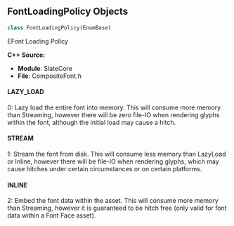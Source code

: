 ## FontLoadingPolicy Objects

```python
class FontLoadingPolicy(EnumBase)
```

EFont Loading Policy

**C++ Source:**

- **Module**: SlateCore
- **File**: CompositeFont.h

<a id="unreal.FontLoadingPolicy.LAZY_LOAD"></a>

#### LAZY_LOAD

0: Lazy load the entire font into memory. This will consume more memory than Streaming, however there will be zero file-IO when rendering glyphs within the font, although the initial load may cause a hitch.

<a id="unreal.FontLoadingPolicy.STREAM"></a>

#### STREAM

1: Stream the font from disk. This will consume less memory than LazyLoad or Inline, however there will be file-IO when rendering glyphs, which may cause hitches under certain circumstances or on certain platforms.

<a id="unreal.FontLoadingPolicy.INLINE"></a>

#### INLINE

2: Embed the font data within the asset. This will consume more memory than Streaming, however it is guaranteed to be hitch free (only valid for font data within a Font Face asset).

<a id="unreal.FontLayoutMethod"></a>